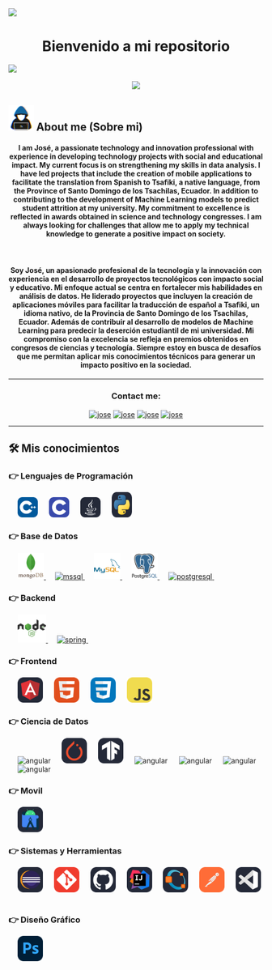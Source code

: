 <!--horizontal divider(gradiant)-->
<img src="https://user-images.githubusercontent.com/73097560/115834477-dbab4500-a447-11eb-908a-139a6edaec5c.gif">

<!--h1 without bottom border-->

<h1 align="center"><b>Bienvenido a mi repositorio</b></h1>

<!--horizontal divider(gradiant)-->
<img src="https://user-images.githubusercontent.com/73097560/115834477-dbab4500-a447-11eb-908a-139a6edaec5c.gif">

<p align="center">
  <a href="https://github.com/DenverCoder1/readme-typing-svg"><img src="https://readme-typing-svg.herokuapp.com?font=Time+New+Roman&color=cyan&size=25&center=true&vCenter=true&width=600&height=100&lines=Ing.+en+Tecnologias+de+la+Informacion;Analista+de+Datos+|+DBA+|Porgramador;Freelance;"></a>
</p>

## <picture><img src = "https://github.com/0xAbdulKhalid/0xAbdulKhalid/raw/main/assets/mdImages/about_me.gif" width = 50px></picture> **About me (Sobre mi)**

<h4 align="center">I am José, a passionate technology and innovation professional with experience in developing technology projects with social and educational impact. My current focus is on strengthening my skills in data analysis. I have led projects that include the creation of mobile applications to facilitate the translation from Spanish to Tsafiki, a native language, from the Province of Santo Domingo de los Tsachilas, Ecuador. In addition to contributing to the development of Machine Learning models to predict student attrition at my university. My commitment to excellence is reflected in awards obtained in science and technology congresses. I am always looking for challenges that allow me to apply my technical knowledge to generate a positive impact on society.</h4>

<br>

<h4 align="center">Soy José, un apasionado profesional de la tecnología y la innovación con experiencia en el desarrollo de proyectos tecnológicos con impacto social y educativo. Mi enfoque actual se centra en fortalecer mis habilidades en análisis de datos. He liderado proyectos que incluyen la creación de aplicaciones móviles para facilitar la traducción de español a Tsafiki, un idioma nativo, de la Provincia de Santo Domingo de los Tsachilas, Ecuador. Además de contribuir al desarrollo de modelos de Machine Learning para predecir la deserción estudiantil de mi universidad. Mi compromiso con la excelencia se refleja en premios obtenidos en congresos de ciencias y tecnología. Siempre estoy en busca de desafíos que me permitan aplicar mis conocimientos técnicos para generar un impacto positivo en la sociedad.</h4>

<!-- CONNECTION -->
<hr>      
<h3 align="center">Contact me:</h3>
<p align="center">
  <a href="https://www.linkedin.com/in/jose-ruiz-0367b4168/" target="blank"><img align="center" src="https://raw.githubusercontent.com/rahuldkjain/github-profile-readme-generator/master/src/images/icons/Social/linked-in-alt.svg" alt="jose" height="30" width="40" /></a>
  <a href="https://www.facebook.com/profile.php?id=100001955675666&ref=xav_ig_profile_web" target="blank"><img align="center" src="https://raw.githubusercontent.com/rahuldkjain/github-profile-readme-generator/master/src/images/icons/Social/facebook.svg" alt="jose" height="30" width="40" /></a>
  <a href="https://www.instagram.com/jose_r305/" target="blank"><img align="center" src="https://raw.githubusercontent.com/rahuldkjain/github-profile-readme-generator/master/src/images/icons/Social/instagram.svg" alt="jose" height="30" width="40" /></a>
  <a href="https://www.tiktok.com/@jose.r301" target="blank"><img align="center" src="https://i.pinimg.com/736x/73/f8/6c/73f86cb8c6f319a934b82458eaa27ba6.jpg" alt="jose" height="37" width="42" /></a>
  
</p>

<hr>

## 🛠️ Mis conocimientos

### 👉 Lenguajes de Programación

<p align="left"> 
  &emsp; 
  <a href="https://www.bloodshed.net/" target="_blank"> <img src="https://raw.githubusercontent.com/tandpfun/skill-icons/af89bcc5e478013caaa514c31a3789f25e818193/icons/CPP.svg" alt="c++" width="40" height="40"/></a>
  &emsp;
  <a href="https://visualstudio.microsoft.com/es/vs/features/cplusplus/" target="_blank"> <img src="https://raw.githubusercontent.com/tandpfun/skill-icons/af89bcc5e478013caaa514c31a3789f25e818193/icons/C.svg" alt="c" width="40" height="40"/></a>
  &emsp;
  <a href="https://www.java.com/es/" target="_blank"> <img src="https://raw.githubusercontent.com/tandpfun/skill-icons/af89bcc5e478013caaa514c31a3789f25e818193/icons/Java-Dark.svg" alt="java" width="40" height="40"/></a>
  &emsp;
  <a href="https://www.python.org/" target="_blank"> <img src="https://raw.githubusercontent.com/tandpfun/skill-icons/af89bcc5e478013caaa514c31a3789f25e818193/icons/Python-Dark.svg" alt="python" width="40" height="50"/></a>
  &emsp;

</p>

### 👉 Base de Datos

<p align="left"> 
  &emsp;
   <a href="https://www.mongodb.com/" target="_blank"> <img src="https://raw.githubusercontent.com/devicons/devicon/master/icons/mongodb/mongodb-original-wordmark.svg" alt="mongodb" width="52" height="52"/> </a>
  &emsp; 
  <a href="https://www.microsoft.com/en-us/sql-server" target="_blank"> <img src="https://www.svgrepo.com/show/303229/microsoft-sql-server-logo.svg" alt="mssql" width="52" height="52"/> </a> 
  &emsp;
  <a href="https://www.mysql.com/" target="_blank"> <img src="https://raw.githubusercontent.com/devicons/devicon/master/icons/mysql/mysql-original-wordmark.svg" alt="mysql" width="52" height="52"/> </a> 
  &emsp; 
  <a href="https://www.postgresql.org" target="_blank"> <img src="https://raw.githubusercontent.com/devicons/devicon/master/icons/postgresql/postgresql-original-wordmark.svg" alt="postgresql" width="52" height="52"/> </a> 
  &emsp; 
  <a href="https://www.postgresql.org" target="_blank"> <img src="https://upload.wikimedia.org/wikipedia/commons/thumb/4/4f/PhpMyAdmin_logo.svg/2560px-PhpMyAdmin_logo.svg.png" alt="postgresql" width="52" height="70"/> </a> 
  &emsp; 

</p>

### 👉 Backend

<p align="left"> 
  &emsp; 
  <a href="https://nodejs.org" target="_blank"> <img src="https://raw.githubusercontent.com/devicons/devicon/master/icons/nodejs/nodejs-original-wordmark.svg" alt="nodejs" width="56" height="56"/> </a> 
  &emsp;
  <a href="https://spring.io/" target="_blank"> <img src="https://www.vectorlogo.zone/logos/springio/springio-icon.svg" alt="spring" width="45" height="45"/> </a> 
  &emsp;

</p>

### 👉 Frontend

<p align="left"> 
  &emsp; 
  <a target="_blank"> <img src="https://raw.githubusercontent.com/tandpfun/skill-icons/af89bcc5e478013caaa514c31a3789f25e818193/icons/Angular-Dark.svg" alt="angular" width="50" height="50"/></a>
  &emsp;
  <a target="_blank"> <img src="https://raw.githubusercontent.com/tandpfun/skill-icons/af89bcc5e478013caaa514c31a3789f25e818193/icons/HTML.svg" alt="angular" width="50" height="50"/></a>
  &emsp;
  <a target="_blank"> <img src="https://raw.githubusercontent.com/tandpfun/skill-icons/af89bcc5e478013caaa514c31a3789f25e818193/icons/CSS.svg" alt="angular" width="50" height="50"/></a>
  &emsp;
  <a target="_blank"> <img src="https://raw.githubusercontent.com/tandpfun/skill-icons/af89bcc5e478013caaa514c31a3789f25e818193/icons/JavaScript.svg" alt="angular" width="50" height="50"/></a>
  &emsp;

</p>

### 👉 Ciencia de Datos

<p align="left"> 
  &emsp; 
  <a target="_blank"> <img src="https://upload.wikimedia.org/wikipedia/commons/thumb/2/22/Pandas_mark.svg/1200px-Pandas_mark.svg.png" alt="angular" width="50" height="50"/></a>
  &emsp;
  <a target="_blank"> <img src="https://raw.githubusercontent.com/tandpfun/skill-icons/af89bcc5e478013caaa514c31a3789f25e818193/icons/PyTorch-Dark.svg" alt="angular" width="50" height="50"/></a>
  &emsp;
  <a target="_blank"> <img src="https://raw.githubusercontent.com/tandpfun/skill-icons/af89bcc5e478013caaa514c31a3789f25e818193/icons/TensorFlow-Dark.svg" alt="angular" width="50" height="50"/></a>
  &emsp;
  <a target="_blank"> <img src="https://camo.githubusercontent.com/161d0875a4808ac2031e966232c535e724d7d897784a7e13710eb1fd58074a25/68747470733a2f2f63646e2e6a7364656c6976722e6e65742f67682f64657669636f6e732f64657669636f6e2f69636f6e732f6e756d70792f6e756d70792d6f726967696e616c2e737667" alt="angular" width="50" height="50"/></a>
  &emsp;
  <a target="_blank"> <img src="https://www.statsmodels.org/dev/_images/statsmodels-logo-v2-no-text.svg" alt="angular" width="50" height="50"/></a>
  &emsp;
  <a target="_blank"> <img src="https://upload.wikimedia.org/wikipedia/commons/thumb/0/05/Scikit_learn_logo_small.svg/2560px-Scikit_learn_logo_small.svg.png" alt="angular" width="70" height="50"/></a>
  &emsp;
  <a target="_blank"> <img src="https://upload.wikimedia.org/wikipedia/commons/thumb/0/01/Created_with_Matplotlib-logo.svg/2048px-Created_with_Matplotlib-logo.svg.png" alt="angular" width="50" height="50"/></a>
  &emsp;

</p>

### 👉 Movil

<p align="left"> 
  &emsp; 
  <a target="_blank"> <img src="https://raw.githubusercontent.com/tandpfun/skill-icons/af89bcc5e478013caaa514c31a3789f25e818193/icons/AndroidStudio-Dark.svg" alt="angular" width="50" height="50"/></a>
  &emsp;
 
</p>

### 👉 Sistemas y Herramientas

<p align="left"> 
  &emsp; 
  <a target="_blank"> <img src="https://raw.githubusercontent.com/tandpfun/skill-icons/af89bcc5e478013caaa514c31a3789f25e818193/icons/Eclipse-Dark.svg" alt="angular" width="50" height="50"/></a>
  &emsp;
  <a target="_blank"> <img src="https://raw.githubusercontent.com/tandpfun/skill-icons/af89bcc5e478013caaa514c31a3789f25e818193/icons/Git.svg" alt="angular" width="50" height="50"/></a>
  &emsp;
  <a target="_blank"> <img src="https://raw.githubusercontent.com/tandpfun/skill-icons/af89bcc5e478013caaa514c31a3789f25e818193/icons/Github-Dark.svg" alt="angular" width="50" height="50"/></a>
  &emsp;
  <a target="_blank"> <img src="https://raw.githubusercontent.com/tandpfun/skill-icons/af89bcc5e478013caaa514c31a3789f25e818193/icons/Idea-Dark.svg" alt="angular" width="50" height="50"/></a>
  &emsp;
  <a target="_blank"> <img src="https://raw.githubusercontent.com/tandpfun/skill-icons/af89bcc5e478013caaa514c31a3789f25e818193/icons/Octave-Dark.svg" alt="angular" width="50" height="50"/></a>
  &emsp;
  <a target="_blank"> <img src="https://raw.githubusercontent.com/tandpfun/skill-icons/af89bcc5e478013caaa514c31a3789f25e818193/icons/Postman.svg" alt="angular" width="50" height="50"/></a>
  &emsp;
  <a target="_blank"> <img src="https://raw.githubusercontent.com/tandpfun/skill-icons/af89bcc5e478013caaa514c31a3789f25e818193/icons/VSCode-Dark.svg" alt="angular" width="50" height="50"/></a>
  &emsp;

</p>

### 👉 Diseño Gráfico

<p align="left"> 
  &emsp; 
  <a target="_blank"> <img src="https://raw.githubusercontent.com/tandpfun/skill-icons/af89bcc5e478013caaa514c31a3789f25e818193/icons/Photoshop.svg" alt="angular" width="50" height="50"/></a>
  &emsp;

</p>




